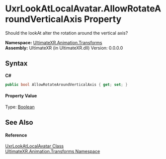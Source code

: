 # UxrLookAtLocalAvatar.AllowRotateAroundVerticalAxis Property 
 

Should the lookAt alter the rotation around the vertical axis?

**Namespace:**&nbsp;<a href="N_UltimateXR_Animation_Transforms">UltimateXR.Animation.Transforms</a><br />**Assembly:**&nbsp;UltimateXR (in UltimateXR.dll) Version: 0.0.0.0

## Syntax

**C#**<br />
``` C#
public bool AllowRotateAroundVerticalAxis { get; set; }
```


#### Property Value
Type: <a href="https://docs.microsoft.com/dotnet/api/system.boolean" target="_blank" rel="noopener noreferrer">Boolean</a>

## See Also


#### Reference
<a href="T_UltimateXR_Animation_Transforms_UxrLookAtLocalAvatar">UxrLookAtLocalAvatar Class</a><br /><a href="N_UltimateXR_Animation_Transforms">UltimateXR.Animation.Transforms Namespace</a><br />
